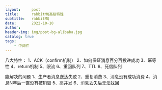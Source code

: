 ```yaml
---
layout:     post
title:      rabbitMQ高级特性
subtitle:   rabbitMQ
date:       2022-10-10
author:     
header-img: img/post-bg-alibaba.jpg
catalog: true
tags:
    - 中间件
---
```


八大特性：
1、ACK（confirm机制）
2、如何保证消息百分百投递成功
3、幂等性
4、return机制
5、限流
6、重回队列
7、TTL
8、死信队列

能解决的问题
1、生产者消息送达失败
2、重复消费
3、消息没有成功消费
4、消息N年后一直没有被销毁
5、高并发
6、消息丢失后无法找回

